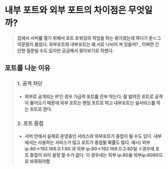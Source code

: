 # 내부 포트와 외부 포트의 차이점은 무엇일까?
> #### 집에서 서버를 열기 위해서 포트 포워딩의 작업을 하는 중이였는데 하다가 문ㄷ그 의문점이 들었다. 외부포트와 내부포트는 왜 서로 나뉘어 져 있을까? , 어쩌면 간단한 질문일 수도 있지만 궁금해서 찾아보기로 하였다.

## 포트를 나눈 이유
> ### 1. 공격 차단
> - #### 외부로 공개되는 IP인 경우 가급적 포트를 전부 막는다. 잘 알려진 포트로 공격이 들어오기 때문에 외부 포트는 랜덤 포트로 하고 내부포트는 실서비스를 하는 포트로 한다.
> ### 2. 포트 중첩
> - #### 서버 안에서 실제로 운영중인 서비스와 외부포트가 중첩이 될 수도 있다. 내부에서는 사용하는 서비스가 많고 포트가 중첩될 확률도 많다. 예시) 외부ip:80->192.168.0.1:80 과 외부 ip:80->192.168.0.2:80일 ㅈ경우에 포트 중첩이 되어 설정 할 수가 없다. 이 경우네는 외부 ip:80을 외부ip:8080으로 바꿔줘야함
